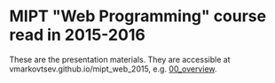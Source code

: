 MIPT "Web Programming" course read in 2015-2016
===============================================

These are the presentation materials. They are accessible at vmarkovtsev.github.io/mipt_web_2015,
e.g. [00_overview](http://vmarkovtsev.github.io/mipt_web_2015/00_overview/index.html).
